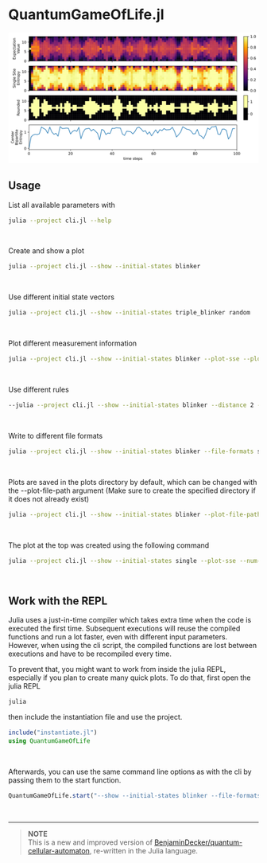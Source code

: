 # QuantumGameOfLife.jl
![](plots/plot.svg)

## Usage
List all available parameters with
```bash
julia --project cli.jl --help
```
<br/>

Create and show a plot
```bash
julia --project cli.jl --show --initial-states blinker
```
<br/>

Use different initial state vectors
```bash
julia --project cli.jl --show --initial-states triple_blinker random
```
<br/>

Plot different measurement information
```bash
julia --project cli.jl --show --initial-states blinker --plot-sse --plot-rounded --plot-cbe
```
<br/>

Use different rules
```bash
--julia --project cli.jl --show --initial-states blinker --distance 2 --activation-interval 2 4
```
<br/>

Write to different file formats
```bash
julia --project cli.jl --show --initial-states blinker --file-formats svg png pdf
```
<br/>

<!-- Plot the classical evolution and mps bond dimension
```bash
julia --project cli.jl --show --initial-states blinker --plot-classical --plot-bond-dims
```
<br/>

Try the TDVP algorithm (This can take a while)
```bash
julia --project cli.jl --show --initial-states blinker --algorithm 2tdvp --num-steps 1000 --plotting-frequency 10 --plot-bond-dims --num-cells 15
``` -->

Plots are saved in the plots directory by default, which can be changed with the --plot-file-path argument (Make sure to create the specified directory if it does not already exist)
```bash
julia --project cli.jl --show --initial-states blinker --plot-file-path plots2
```
<br/>

The plot at the top was created using the following command
```bash
julia --project cli.jl --show --initial-states single --plot-sse --num-steps 100 --num-cells 13 --plot-rounded --plot-cbe --file-formats svg
```
<br/>

## Work with the REPL
Julia uses a just-in-time compiler which takes extra time when the code is executed the first time. Subsequent executions will reuse the compiled functions and run a lot faster, even with different input parameters. However, when using the cli script, the compiled functions are lost between executions and have to be recompiled every time.

To prevent that, you might want to work from inside the julia REPL, especially if you plan to create many quick plots.
To do that, first open the julia REPL
```bash
julia
```
then include the instantiation file and use the project.
```julia
include("instantiate.jl")
using QuantumGameOfLife
```
<br/>

Afterwards, you can use the same command line options as with the cli by passing them to the start function.
```julia
QuantumGameOfLife.start("--show --initial-states blinker --file-formats pdf jpg --plot-sse --plot-rounded")
```

<br/>

---
> **NOTE**  
> This is a new and improved version of [BenjaminDecker/quantum-cellular-automaton](https://github.com/BenjaminDecker/quantum-cellular-automaton), re-written in the Julia language.
